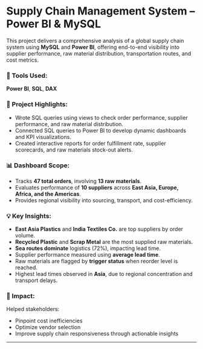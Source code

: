 # Supply Chain Management System – Power BI & MySQL

This project delivers a comprehensive analysis of a global supply chain system using **MySQL** and **Power BI**, offering end-to-end visibility into supplier performance, raw material distribution, transportation routes, and cost metrics.

### 🔧 Tools Used:
**Power BI**, **SQL**, **DAX**

### 📌 Project Highlights:

- Wrote SQL queries using views to check order performance, supplier performance, and raw material distribution.
- Connected SQL queries to Power BI to develop dynamic dashboards and KPI visualizations.
- Created interactive reports for order fulfillment rate, supplier scorecards, and raw materials stock-out alerts.

### 📊 Dashboard Scope:
- Tracks **47 total orders**, involving **13 raw materials**.
- Evaluates performance of **10 suppliers** across **East Asia, Europe, Africa, and the Americas**.
- Provides regional visibility into sourcing, transport, and cost-efficiency.

### 💡 Key Insights:

- **East Asia Plastics** and **India Textiles Co.** are top suppliers by order volume.
- **Recycled Plastic** and **Scrap Metal** are the most supplied raw materials.
- **Sea routes dominate** logistics (72%), impacting lead time.
- Supplier performance measured using **average lead time**.
- Raw materials are flagged by **trigger status** when reorder level is reached.
- Highest lead times observed in **Asia**, due to regional concentration and transport delays.

### 🎯 Impact:
Helped stakeholders:

- Pinpoint cost inefficiencies
- Optimize vendor selection
- Improve supply chain responsiveness through actionable insights

---


